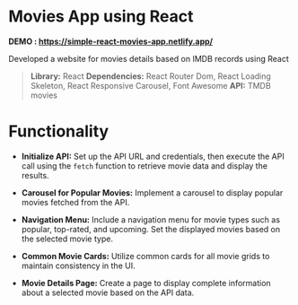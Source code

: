 # Movies App using React

**DEMO : https://simple-react-movies-app.netlify.app/** 

Developed a website for movies details based on IMDB records using React

> **Library:** React
> **Dependencies:** React Router Dom, React Loading Skeleton, React Responsive Carousel, Font Awesome
> **API:** TMDB movies

#  Functionality

-   **Initialize API:** Set up the API URL and credentials, then execute the API call using the `fetch` function to retrieve movie data and display the results.
    
-   **Carousel for Popular Movies:** Implement a carousel to display popular movies fetched from the API.
    
-   **Navigation Menu:** Include a navigation menu for movie types such as popular, top-rated, and upcoming. Set the displayed movies based on the selected movie type.
    
-   **Common Movie Cards:** Utilize common cards for all movie grids to maintain consistency in the UI.
    
-   **Movie Details Page:** Create a page to display complete information about a selected movie based on the API data.
